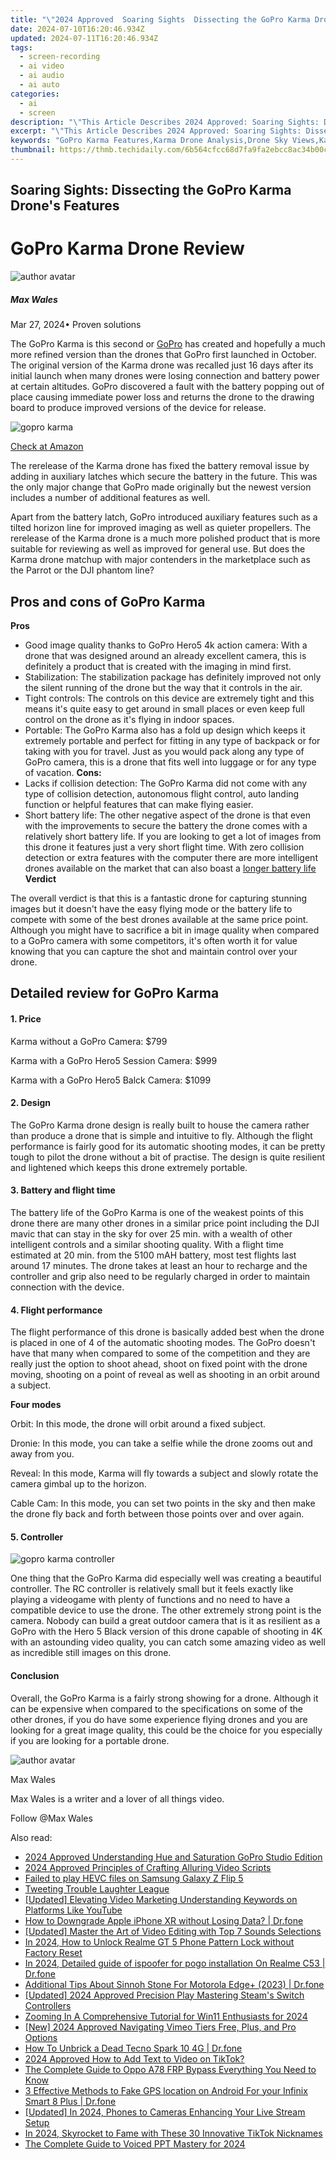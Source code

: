 ```yaml
---
title: "\"2024 Approved  Soaring Sights  Dissecting the GoPro Karma Drone's Features\""
date: 2024-07-10T16:20:46.934Z
updated: 2024-07-11T16:20:46.934Z
tags: 
  - screen-recording
  - ai video
  - ai audio
  - ai auto
categories: 
  - ai
  - screen
description: "\"This Article Describes 2024 Approved: Soaring Sights: Dissecting the GoPro Karma Drone's Features\""
excerpt: "\"This Article Describes 2024 Approved: Soaring Sights: Dissecting the GoPro Karma Drone's Features\""
keywords: "GoPro Karma Features,Karma Drone Analysis,Drone Sky Views,Karma Aerial Gadget,Karma Photography Flight,High Altitude Drones,Karma Camera Tech"
thumbnail: https://thmb.techidaily.com/6b564cfcc68d7fa9fa2ebcc8ac34b00c6e2d610d2ee82b6185002beb469144e3.jpg
---
```


## Soaring Sights: Dissecting the GoPro Karma Drone's Features

# GoPro Karma Drone Review

![author avatar](https://images.wondershare.com/filmora/article-images/max-wales-author.jpg)

##### Max Wales

 Mar 27, 2024• Proven solutions

 The GoPro Karma is this second or [GoPro](https://tools.techidaily.com/wondershare/filmora/download/) has created and hopefully a much more refined version than the drones that GoPro first launched in October. The original version of the Karma drone was recalled just 16 days after its initial launch when many drones were losing connection and battery power at certain altitudes. GoPro discovered a fault with the battery popping out of place causing immediate power loss and returns the drone to the drawing board to produce improved versions of the device for release.

![gopro karma](https://images.wondershare.com/filmora/article-images/gopro-karma.jpg)

[Check at Amazon](https://www.amazon.com/gp/product/B01N5V4HKQ/ref=as%5Fli%5Ftl?ie=UTF8&tag=vs-flora-20&camp=1789&creative=9325&linkCode=as2&creativeASIN=B01N5V4HKQ&linkId=62a69de1ac6675d917158fa1421eceee)

 The rerelease of the Karma drone has fixed the battery removal issue by adding in auxiliary latches which secure the battery in the future. This was the only major change that GoPro made originally but the newest version includes a number of additional features as well.

 Apart from the battery latch, GoPro introduced auxiliary features such as a tilted horizon line for improved imaging as well as quieter propellers. The rerelease of the Karma drone is a much more polished product that is more suitable for reviewing as well as improved for general use. But does the Karma drone matchup with major contenders in the marketplace such as the Parrot or the DJI phantom line?

## Pros and cons of GoPro Karma

**Pros**

* Good image quality thanks to GoPro Hero5 4k action camera: With a drone that was designed around an already excellent camera, this is definitely a product that is created with the imaging in mind first.
* Stabilization: The stabilization package has definitely improved not only the silent running of the drone but the way that it controls in the air.
* Tight controls: The controls on this device are extremely tight and this means it's quite easy to get around in small places or even keep full control on the drone as it's flying in indoor spaces.
* Portable: The GoPro Karma also has a fold up design which keeps it extremely portable and perfect for fitting in any type of backpack or for taking with you for travel. Just as you would pack along any type of GoPro camera, this is a drone that fits well into luggage or for any type of vacation.
 **Cons:**
* Lacks if collision detection: The GoPro Karma did not come with any type of collision detection, autonomous flight control, auto landing function or helpful features that can make flying easier.
* Short battery life: The other negative aspect of the drone is that even with the improvements to secure the battery the drone comes with a relatively short battery life. If you are looking to get a lot of images from this drone it features just a very short flight time. With zero collision detection or extra features with the computer there are more intelligent drones available on the market that can also boast a [longer battery life](https://tools.techidaily.com/wondershare/filmora/download/)
**Verdict**

 The overall verdict is that this is a fantastic drone for capturing stunning images but it doesn't have the easy flying mode or the battery life to compete with some of the best drones available at the same price point. Although you might have to sacrifice a bit in image quality when compared to a GoPro camera with some competitors, it's often worth it for value knowing that you can capture the shot and maintain control over your drone.

## Detailed review for GoPro Karma

#### 1\.  Price

 Karma without a GoPro Camera: $799

 Karma with a GoPro Hero5 Session Camera: $999

 Karma with a GoPro Hero5 Balck Camera: $1099

#### 2\.  Design

 The GoPro Karma drone design is really built to house the camera rather than produce a drone that is simple and intuitive to fly. Although the flight performance is fairly good for its automatic shooting modes, it can be pretty tough to pilot the drone without a bit of practise. The design is quite resilient and lightened which keeps this drone extremely portable.

#### 3\.  Battery and flight time

 The battery life of the GoPro Karma is one of the weakest points of this drone there are many other drones in a similar price point including the DJI mavic that can stay in the sky for over 25 min. with a wealth of other intelligent controls and a similar shooting quality. With a flight time estimated at 20 min. from the 5100 mAH battery, most test flights last around 17 minutes. The drone takes at least an hour to recharge and the controller and grip also need to be regularly charged in order to maintain connection with the device.

#### 4\.  Flight performance

 The flight performance of this drone is basically added best when the drone is placed in one of 4 of the automatic shooting modes. The GoPro doesn't have that many when compared to some of the competition and they are really just the option to shoot ahead, shoot on fixed point with the drone moving, shooting on a point of reveal as well as shooting in an orbit around a subject.

**Four modes**

 Orbit: In this mode, the drone will orbit around a fixed subject.

 Dronie: In this mode, you can take a selfie while the drone zooms out and away from you.

 Reveal: In this mode, Karma will fly towards a subject and slowly rotate the camera gimbal up to the horizon.

 Cable Cam: In this mode, you can set two points in the sky and then make the drone fly back and forth between those points over and over again.

#### 5\.  Controller

![gopro karma controller](https://images.wondershare.com/filmora/article-images/gopro-karma-controller.jpg)

 One thing that the GoPro Karma did especially well was creating a beautiful controller. The RC controller is relatively small but it feels exactly like playing a videogame with plenty of functions and no need to have a compatible device to use the drone. The other extremely strong point is the camera. Nobody can build a great outdoor camera that is it as resilient as a GoPro with the Hero 5 Black version of this drone capable of shooting in 4K with an astounding video quality, you can catch some amazing video as well as incredible still images on this drone.

#### Conclusion

Overall, the GoPro Karma is a fairly strong showing for a drone. Although it can be expensive when compared to the specifications on some of the other drones, if you do have some experience flying drones and you are looking for a great image quality, this could be the choice for you especially if you are looking for a portable drone.

![author avatar](https://images.wondershare.com/filmora/article-images/max-wales-author.jpg)

Max Wales

Max Wales is a writer and a lover of all things video.

Follow @Max Wales


<ins class="adsbygoogle"
     style="display:block"
     data-ad-format="autorelaxed"
     data-ad-client="ca-pub-7571918770474297"
     data-ad-slot="1223367746"></ins>



<ins class="adsbygoogle"
     style="display:block"
     data-ad-client="ca-pub-7571918770474297"
     data-ad-slot="8358498916"
     data-ad-format="auto"
     data-full-width-responsive="true"></ins>


<span class="atpl-alsoreadstyle">Also read:</span>
<div><ul>
<li><a href="https://article-files.techidaily.com/2024-approved-understanding-hue-and-saturation-gopro-studio-edition/"><u>2024 Approved  Understanding Hue and Saturation  GoPro Studio Edition</u></a></li>
<li><a href="https://article-files.techidaily.com/2024-approved-principles-of-crafting-alluring-video-scripts/"><u>2024 Approved  Principles of Crafting Alluring Video Scripts</u></a></li>
<li><a href="https://phone-solutions.techidaily.com/failed-to-play-hevc-files-on-samsung-galaxy-z-flip-5-by-aiseesoft-video-converter-play-hevc-video-on-android/"><u>Failed to play HEVC files on Samsung Galaxy Z Flip 5</u></a></li>
<li><a href="https://twitter-videos.techidaily.com/tweeting-trouble-laughter-league/"><u>Tweeting Trouble  Laughter League</u></a></li>
<li><a href="https://youtube-videos.techidaily.com/updated-elevating-video-marketing-understanding-keywords-on-platforms-like-youtube/"><u>[Updated] Elevating Video Marketing  Understanding Keywords on Platforms Like YouTube</u></a></li>
<li><a href="https://techidaily.com/how-to-downgrade-apple-iphone-xr-without-losing-data-drfone-by-drfone-ios-system-repair-ios-system-repair/"><u>How to Downgrade Apple iPhone XR without Losing Data? | Dr.fone</u></a></li>
<li><a href="https://facebook-video-footage.techidaily.com/updated-master-the-art-of-video-editing-with-top-7-sounds-selections/"><u>[Updated] Master the Art of Video Editing with Top 7 Sounds Selections</u></a></li>
<li><a href="https://easy-unlock-android.techidaily.com/in-2024-how-to-unlock-realme-gt-5-phone-pattern-lock-without-factory-reset-by-drfone-android/"><u>In 2024, How to Unlock Realme GT 5 Phone Pattern Lock without Factory Reset</u></a></li>
<li><a href="https://pokemon-go-android.techidaily.com/in-2024-detailed-guide-of-ispoofer-for-pogo-installation-on-realme-c53-drfone-by-drfone-virtual-android/"><u>In 2024, Detailed guide of ispoofer for pogo installation On Realme C53 | Dr.fone</u></a></li>
<li><a href="https://android-pokemon-go.techidaily.com/additional-tips-about-sinnoh-stone-for-motorola-edgeplus-2023-drfone-by-drfone-virtual-android/"><u>Additional Tips About Sinnoh Stone For Motorola Edge+ (2023) | Dr.fone</u></a></li>
<li><a href="https://desktop-recording.techidaily.com/updated-2024-approved-precision-play-mastering-steams-switch-controllers/"><u>[Updated] 2024 Approved  Precision Play  Mastering Steam's Switch Controllers</u></a></li>
<li><a href="https://fox-cloud.techidaily.com/zooming-in-a-comprehensive-tutorial-for-win11-enthusiasts-for-2024/"><u>Zooming In  A Comprehensive Tutorial for Win11 Enthusiasts for 2024</u></a></li>
<li><a href="https://vimeo-videos.techidaily.com/new-2024-approved-navigating-vimeo-tiers-free-plus-and-pro-options/"><u>[New] 2024 Approved  Navigating Vimeo Tiers  Free, Plus, and Pro Options</u></a></li>
<li><a href="https://howto.techidaily.com/how-to-unbrick-a-dead-tecno-spark-10-4g-drfone-by-drfone-fix-android-problems-fix-android-problems/"><u>How To Unbrick a Dead Tecno Spark 10 4G | Dr.fone</u></a></li>
<li><a href="https://tiktok-clips.techidaily.com/2024-approved-how-to-add-text-to-video-on-tiktok/"><u>2024 Approved  How to Add Text to Video on TikTok?</u></a></li>
<li><a href="https://android-frp.techidaily.com/the-complete-guide-to-oppo-a78-frp-bypass-everything-you-need-to-know-by-drfone-android/"><u>The Complete Guide to Oppo A78 FRP Bypass Everything You Need to Know</u></a></li>
<li><a href="https://android-location.techidaily.com/3-effective-methods-to-fake-gps-location-on-android-for-your-infinix-smart-8-plus-drfone-by-drfone-virtual/"><u>3 Effective Methods to Fake GPS location on Android For your Infinix Smart 8 Plus | Dr.fone</u></a></li>
<li><a href="https://on-screen-recording.techidaily.com/updated-in-2024-phones-to-cameras-enhancing-your-live-stream-setup/"><u>[Updated] In 2024, Phones to Cameras  Enhancing Your Live Stream Setup</u></a></li>
<li><a href="https://tiktok-video-files.techidaily.com/in-2024-skyrocket-to-fame-with-these-30-innovative-tiktok-nicknames/"><u>In 2024, Skyrocket to Fame with These 30 Innovative TikTok Nicknames</u></a></li>
<li><a href="https://video-capture.techidaily.com/the-complete-guide-to-voiced-ppt-mastery-for-2024/"><u>The Complete Guide to Voiced PPT Mastery for 2024</u></a></li>
</ul></div>
